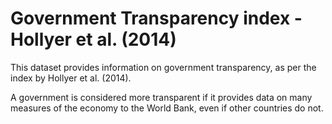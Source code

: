 # Government Transparency index - Hollyer et al. (2014)

This dataset provides information on government transparency, as per the index by Hollyer et al. (2014).

A government is considered more transparent if it provides data on many measures of the economy to the World Bank, even if other countries do not.